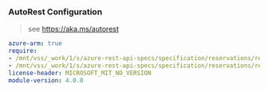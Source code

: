 ### AutoRest Configuration

> see https://aka.ms/autorest

``` yaml
azure-arm: true
require:
- /mnt/vss/_work/1/s/azure-rest-api-specs/specification/reservations/resource-manager/readme.md
- /mnt/vss/_work/1/s/azure-rest-api-specs/specification/reservations/resource-manager/readme.go.md
license-header: MICROSOFT_MIT_NO_VERSION
module-version: 4.0.0

```